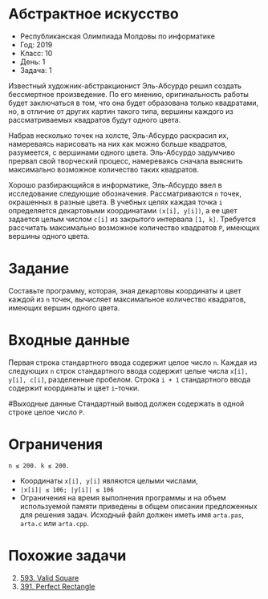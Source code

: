 # Абстрактное искусство
* Республиканская Олимпиада Молдовы по информатике
* Год: 2019
* Класс: 10
* День: 1
* Задача: 1

Известный художник-абстракционист Эль-Абсурдо решил создать бессмертное
произведение. По его мнению, оригинальность работы будет заключаться в том, что она будет
образована только квадратами, но, в отличие от других картин такого типа, вершины каждого
из рассматриваемых квадратов будут одного цвета.  

Набрав несколько точек на холсте, Эль-Абсурдо раскрасил их, намереваясь нарисовать
на них как можно больше квадратов, разумеется, с вершинами одного цвета. Эль-Абсурдо
задумчиво прервал свой творческий процесс, намереваясь сначала выяснить максимально
возможное количество таких квадратов.  

Хорошо разбирающийся в информатике, Эль-Абсурдо ввел в исследование следующие
обозначения.
Рассматриваются `n` точек, окрашенных в разные цвета. В учебных целях каждая точка `i`
определяется декартовыми координатами `(x[i], y[i])`, а ее цвет задается целым числом `c[i]` из
закрытого интервала `[1, k]`. Требуется рассчитать максимально возможное количество
квадратов `P`, имеющих вершины одного цвета.


# Задание 
Составьте программу, которая, зная декартовы координаты и цвет каждой из
`n` точек, вычисляет максимальное количество квадратов, имеющих вершин одного цвета.

# Входные данные 
Первая строка стандартного ввода содержит целое число `n`. 
Каждая из следующих `n` строк стандартного ввода содержит целые числа `x[i], y[i], c[i]`, разделенные пробелом.
Строка `i + 1` стандартного ввода содержит координаты и цвет `i`-точки.

#Выходные данные 
Стандартный вывод должен содержать в одной строке целое число `P`.

# Ограничения 
`n ≤ 200. k ≤ 200.` 
* Координаты `x[i], y[i]` являются целыми числами, 
* `|x[i]| ≤ 106; |y[i]| ≤ 106`
* Ограничения на время выполнения программы и на объем используемой памяти приведены в общем описании предложенных для решения задач. 
Исходный файл должен иметь имя `arta.pas`, `arta.c` или `arta.cpp`.

# Похожие задачи
2. [593. Valid Square](https://leetcode.com/problems/valid-square/)
1. [391. Perfect Rectangle](https://leetcode.com/problems/perfect-rectangle/)